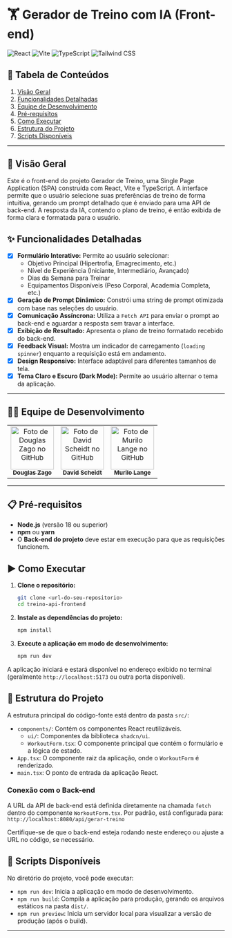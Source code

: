# 🏋️ Gerador de Treino com IA (Front-end)

![React](https://img.shields.io/badge/React-18-61DAFB?style=for-the-badge&logo=react&logoColor=black)
![Vite](https://img.shields.io/badge/Vite-5.x-646CFF?style=for-the-badge&logo=vite&logoColor=white)
![TypeScript](https://img.shields.io/badge/TypeScript-5.x-3178C6?style=for-the-badge&logo=typescript&logoColor=white)
![Tailwind CSS](https://img.shields.io/badge/Tailwind%20CSS-3-06B6D4?style=for-the-badge&logo=tailwindcss&logoColor=white)

## 📖 Tabela de Conteúdos

1.  [Visão Geral](#-visão-geral)
2.  [Funcionalidades Detalhadas](#-funcionalidades-detalhadas)
3.  [Equipe de Desenvolvimento](#-equipe-de-desenvolvimento)
4.  [Pré-requisitos](#-pré-requisitos)
5.  [Como Executar](#-como-executar)
6.  [Estrutura do Projeto](#-estrutura-do-projeto)
7.  [Scripts Disponíveis](#-scripts-disponíveis)

---

## 🎯 Visão Geral

Este é o front-end do projeto Gerador de Treino, uma Single Page Application (SPA) construída com React, Vite e TypeScript. A interface permite que o usuário selecione suas preferências de treino de forma intuitiva, gerando um prompt detalhado que é enviado para uma API de back-end. A resposta da IA, contendo o plano de treino, é então exibida de forma clara e formatada para o usuário.

## ✨ Funcionalidades Detalhadas

-   [x] **Formulário Interativo:** Permite ao usuário selecionar:
    -   Objetivo Principal (Hipertrofia, Emagrecimento, etc.)
    -   Nível de Experiência (Iniciante, Intermediário, Avançado)
    -   Dias da Semana para Treinar
    -   Equipamentos Disponíveis (Peso Corporal, Academia Completa, etc.)
-   [x] **Geração de Prompt Dinâmico:** Constrói uma string de prompt otimizada com base nas seleções do usuário.
-   [x] **Comunicação Assíncrona:** Utiliza a `Fetch API` para enviar o prompt ao back-end e aguardar a resposta sem travar a interface.
-   [x] **Exibição de Resultado:** Apresenta o plano de treino formatado recebido do back-end.
-   [x] **Feedback Visual:** Mostra um indicador de carregamento (`loading spinner`) enquanto a requisição está em andamento.
-   [x] **Design Responsivo:** Interface adaptável para diferentes tamanhos de tela.
-   [x] **Tema Claro e Escuro (Dark Mode):** Permite ao usuário alternar o tema da aplicação.

---
## 👨‍💻 Equipe de Desenvolvimento

<table>
  <tr>
    <td align="center">
      <a href="https://github.com/Douglas-Zago">
        <img src="https://avatars.githubusercontent.com/u/101890331?v=4" width="100px;" alt="Foto de Douglas Zago no GitHub"/><br>
        <sub>
          <b>Douglas Zago</b>
        </sub>
      </a>
    </td>
    <td align="center">
      <a href="#">
        <img src="https://avatars.githubusercontent.com/u/1?v=4" width="100px;" alt="Foto de David Scheidt no GitHub"/><br>
        <sub>
          <b>David Scheidt</b>
        </sub>
      </a>
    </td>
    <td align="center">
      <a href="#">
        <img src="https://avatars.githubusercontent.com/u/2?v=4" width="100px;" alt="Foto de Murilo Lange no GitHub"/><br>
        <sub>
          <b>Murilo Lange</b>
        </sub>
      </a>
    </td>
  </tr>
</table>

---

## 📋 Pré-requisitos

-   **Node.js** (versão 18 ou superior)
-   **npm** ou **yarn**
-   O **Back-end do projeto** deve estar em execução para que as requisições funcionem.

## ▶️ Como Executar

1.  **Clone o repositório:**
    ```sh
    git clone <url-do-seu-repositorio>
    cd treino-api-frontend
    ```

2.  **Instale as dependências do projeto:**
    ```sh
    npm install
    ```

3.  **Execute a aplicação em modo de desenvolvimento:**
    ```sh
    npm run dev
    ```
A aplicação iniciará e estará disponível no endereço exibido no terminal (geralmente `http://localhost:5173` ou outra porta disponível).

## 📂 Estrutura do Projeto

A estrutura principal do código-fonte está dentro da pasta `src/`:

-   `components/`: Contém os componentes React reutilizáveis.
    -   `ui/`: Componentes da biblioteca `shadcn/ui`.
    -   `WorkoutForm.tsx`: O componente principal que contém o formulário e a lógica de estado.
-   `App.tsx`: O componente raiz da aplicação, onde o `WorkoutForm` é renderizado.
-   `main.tsx`: O ponto de entrada da aplicação React.

### Conexão com o Back-end

A URL da API de back-end está definida diretamente na chamada `fetch` dentro do componente `WorkoutForm.tsx`. Por padrão, está configurada para:
`http://localhost:8080/api/gerar-treino`

Certifique-se de que o back-end esteja rodando neste endereço ou ajuste a URL no código, se necessário.

## 📜 Scripts Disponíveis

No diretório do projeto, você pode executar:

-   `npm run dev`: Inicia a aplicação em modo de desenvolvimento.
-   `npm run build`: Compila a aplicação para produção, gerando os arquivos estáticos na pasta `dist/`.
-   `npm run preview`: Inicia um servidor local para visualizar a versão de produção (após o build).

---
